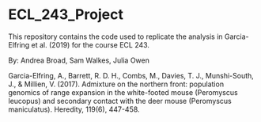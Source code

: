 # ECL_243_Project

This repository contains the code used to replicate the analysis in Garcia-Elfring et al. (2019) for the course ECL 243.

By: Andrea Broad, Sam Walkes, Julia Owen

Garcia-Elfring, A., Barrett, R. D. H., Combs, M., Davies, T. J., Munshi-South, J., & Millien, V. (2017). 
Admixture on the northern front: population genomics of range expansion in the white-footed mouse (Peromyscus leucopus) 
and secondary contact with the deer mouse (Peromyscus maniculatus). Heredity, 119(6), 447-458.



